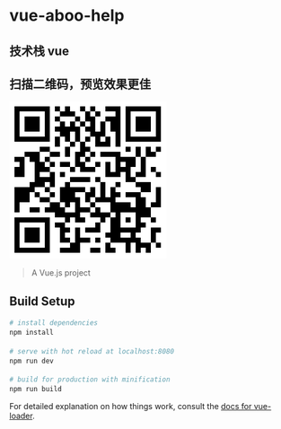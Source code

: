 # vue-aboo-help
## 技术栈 vue
## 扫描二维码，预览效果更佳

![](./qrcode.png)

> A Vue.js project

## Build Setup

``` bash
# install dependencies
npm install

# serve with hot reload at localhost:8080
npm run dev

# build for production with minification
npm run build
```

For detailed explanation on how things work, consult the [docs for vue-loader](http://vuejs.github.io/vue-loader).
